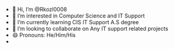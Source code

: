 - 👋 Hi, I’m @Rkozl0008
- 👀 I’m interested in  Computer Science and IT Support
- 🌱 I’m currently learning  CIS IT Support A.S degree
- 💞️ I’m looking to collaborate on Any IT support related projects
- 😄 Pronouns: He/Him/His
- 
<!---
Rkozl0008/Rkozl0008 is a ✨ special ✨ repository because its `README.md` (this file) appears on your GitHub profile.
You can click the Preview link to take a look at your changes.
--->
